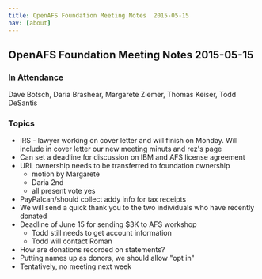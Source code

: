 ```yaml
---
title: OpenAFS Foundation Meeting Notes  2015-05-15
nav: [about]
---
```


## OpenAFS Foundation Meeting Notes  2015-05-15 ##

### In Attendance ###

 Dave Botsch,
 Daria Brashear,
 Margarete Ziemer,
 Thomas Keiser,
 Todd DeSantis

### Topics ###

* IRS - lawyer working on cover letter and will finish on Monday. Will include in cover letter our new meeting minuts and rez's page
* Can set a deadline for discussion on IBM and AFS license agreement
* URL ownership needs to be transferred to foundation ownership
  * motion by Margarete
  * Daria 2nd
  * all present vote yes
* PayPalcan/should collect addy info for tax receipts
* We will send a quick thank you to the two individuals who have recently donated
* Deadline of June 15 for sending $3K to AFS workshop
  * Todd still needs to get account information
  * Todd will contact Roman
* How are donations recorded on statements?
* Putting names up as donors, we should allow "opt in"
* Tentatively, no meeting next week
